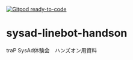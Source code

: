 [![Gitpod ready-to-code](https://img.shields.io/badge/Gitpod-ready--to--code-blue?logo=gitpod)](https://gitpod.io/#https://github.com/FujishigeTemma/sysad-linebot-handson)

# sysad-linebot-handson

traP SysAd体験会　ハンズオン用資料
